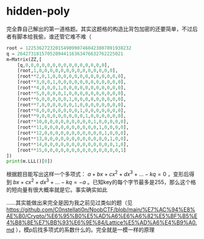 # hidden-poly

完全靠自己解出的第一道格题。其实这题格的构造比背包加密的还要简单，不过后者有脚本给我偷，谁还管它难不难（
```py
root = 122536272320154909907460423807891938232
q = 264273181570520944116363476632762225021
m=Matrix(ZZ,[
    [q,0,0,0,0,0,0,0,0,0,0,0,0,0,0,0],
    [root,1,0,0,0,0,0,0,0,0,0,0,0,0,0,0],
    [root**2,0,1,0,0,0,0,0,0,0,0,0,0,0,0,0],
    [root**3,0,0,1,0,0,0,0,0,0,0,0,0,0,0,0],
    [root**4,0,0,0,1,0,0,0,0,0,0,0,0,0,0,0],
    [root**5,0,0,0,0,1,0,0,0,0,0,0,0,0,0,0],
    [root**6,0,0,0,0,0,1,0,0,0,0,0,0,0,0,0],
    [root**7,0,0,0,0,0,0,1,0,0,0,0,0,0,0,0],
    [root**8,0,0,0,0,0,0,0,1,0,0,0,0,0,0,0],
    [root**9,0,0,0,0,0,0,0,0,1,0,0,0,0,0,0],
    [root**10,0,0,0,0,0,0,0,0,0,1,0,0,0,0,0],
    [root**11,0,0,0,0,0,0,0,0,0,0,1,0,0,0,0],
    [root**12,0,0,0,0,0,0,0,0,0,0,0,1,0,0,0],
    [root**13,0,0,0,0,0,0,0,0,0,0,0,0,1,0,0],
    [root**14,0,0,0,0,0,0,0,0,0,0,0,0,0,1,0],
    [root**15,0,0,0,0,0,0,0,0,0,0,0,0,0,0,1]
])
print(m.LLL()[0])
```
根据题目能写出这样一个多项式： $a+bx+cx^2+dx^3+...-kq=0$ ，变形后得到 $bx+cx^2+dx^3+...-kq=-a$ 。已知key的每个字节最多是255，那么这个格的短向量有很大概率就是它。事实确实如此

……其实能做出来完全是因为我之前见过类似的题（见 https://github.com/C0nstellati0n/NoobCTF/blob/main/%E7%AC%94%E8%AE%B0/Crypto/%E6%95%B0%E5%AD%A6%E6%A6%82%E5%BF%B5%E4%B8%8E%E7%BB%93%E6%9E%84/Lattice%E5%AD%A6%E4%B9%A0.md ），模p后找多项式的系数什么的。完全就是一模一样的原理